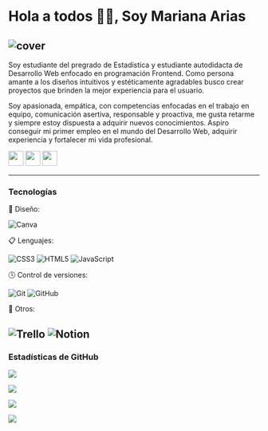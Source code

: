 # Hola a todos 👋🏻, Soy Mariana Arias
![cover](https://user-images.githubusercontent.com/110046283/191897868-0d35baf0-c078-4b55-958f-4541165dff50.png)
---
Soy estudiante del pregrado de Estadística y estudiante autodidacta de Desarrollo Web enfocado en programación Frontend. Como persona amante a los diseños intuitivos y estéticamente agradables busco crear proyectos que brinden la mejor experiencia para el usuario.  
  
Soy apasionada, empática, con competencias enfocadas en el trabajo en equipo, comunicación asertiva, responsable y proactiva, me gusta retarme y siempre estoy dispuesta a adquirir nuevos conocimientos. Aspiro conseguir mi primer empleo en el mundo del Desarrollo Web, adquirir experiencia y fortalecer mi vida profesional.  

<p>
<a href="https://www.instagram.com/mar.am0410/"><img src="https://img.shields.io/badge/Instagram-%23E4405F.svg?style=for-the-badge&logo=Instagram&logoColor=white" style="margin-bottom: 4px;" height="30px" target="_blank"></a>
<a href="https://www.linkedin.com/in/mariana-arias-montoya-b37a311a7/"><img src="https://img.shields.io/badge/Linkedin-%231572B6.svg?style=for-the-badge&logo=Linkedin&logoColor=white" style="margin-bottom: 4px;" height="30px" target="_blank"></a>
<a href="https://codepen.io/mariasmoUN"><img src="https://img.shields.io/badge/CodePen-%23323330.svg?style=for-the-badge&logo=CodePen&logoColor=white" style="margin-bottom: 4px;" height="30px" target="_blank"></a>
</p>

---

### Tecnologías

🎨 Diseño:

![Canva](https://img.shields.io/badge/Canva-%2300C4CC.svg?style=for-the-badge&logo=Canva&logoColor=white)

📋 Lenguajes:

![CSS3](https://img.shields.io/badge/css3-%231572B6.svg?style=for-the-badge&logo=css3&logoColor=white)
![HTML5](https://img.shields.io/badge/html5-%23E34F26.svg?style=for-the-badge&logo=html5&logoColor=white)
![JavaScript](https://img.shields.io/badge/javascript-%23323330.svg?style=for-the-badge&logo=javascript&logoColor=%23F7DF1E)

🕓 Control de versiones:

![Git](https://img.shields.io/badge/git-%23F05033.svg?style=for-the-badge&logo=git&logoColor=white)
![GitHub](https://img.shields.io/badge/github-%23121011.svg?style=for-the-badge&logo=github&logoColor=white)

🥅 Otros:

![Trello](https://img.shields.io/badge/Trello-%23026AA7.svg?style=for-the-badge&logo=Trello&logoColor=white)
![Notion](https://img.shields.io/badge/Notion-%23000000.svg?style=for-the-badge&logo=notion&logoColor=white)
---  
### Estadísticas de GitHub

<p><img src="https://github-readme-stats.vercel.app/api?username=mariasmoUN&show_icons=true"><p>

<p><img src="https://github-readme-stats.vercel.app/api/top-langs/?username=mariasmoUN&layout=compact"><p>

<p><img src="https://github-readme-streak-stats.herokuapp.com/?user=mariasmoUN"><p>

<p><img src="https://metrics.lecoq.io/mariasmoUN"><p>
